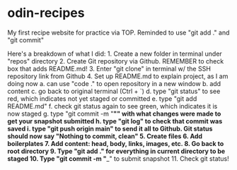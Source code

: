 # odin-recipes
My first recipe website for practice via TOP. 
Reminded to use "git add ." and "git commit"

Here's a breakdown of what I did:
    1. Create a new folder in terminal under "repos" directory
    2. Create Git repository via Github. REMEMBER to check box that adds README.md!
    3. Enter "git clone" in terminal w/ the SSH repository link from Github
    4. Set up README.md to explain project, as I am doing now
        a. can use "code ." to open repository in a new window
        b. add content
        c. go back to original terminal (Ctrl + `)
        d. type "git status" to see red, which indicates not yet staged or committed
        e. type "git add README.md"
        f. check git status again to see green, which indicates it is now staged
        g. type "git commit -m "______"" with what changes were made to get your snapshot submitted
        h. type "git log" to check that commit was saved
        i. type "git push origin main" to send it all to Github. Git status should now say "Nothing to commit, clean"
    5. Create files
    6. Add boilerplates
    7. Add content: head, body, links, images, etc.
    8. Go back to root directory
    9. Type "git add ." for everything in current directory to be staged
    10. Type "git commit -m "_______" to submit snapshot
    11. Check git status!
